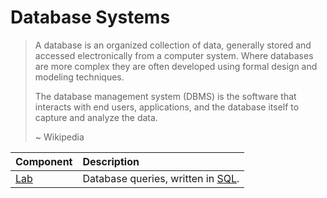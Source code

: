 # Database Systems

> A database is an organized collection of data, generally stored and accessed electronically from a computer system. Where databases are more complex they are often developed using formal design and modeling techniques.
>
> The database management system (DBMS) is the software that interacts with end users, applications, and the database itself to capture and analyze the data.
>
> ~ Wikipedia

| Component   | Description                                                            |
| :---------- | :--------------------------------------------------------------------- |
| [Lab](lab/) | Database queries, written in [SQL](https://en.wikipedia.org/wiki/SQL). |
